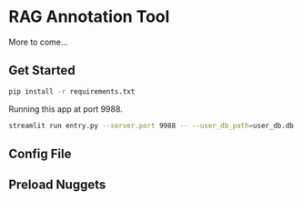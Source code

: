 # RAG Annotation Tool

More to come...

## Get Started

```bash
pip install -r requirements.txt
```

Running this app at port 9988.
```bash
streamlit run entry.py --server.port 9988 -- --user_db_path=user_db.db --task_configs ./mini-test_config.json
```

## Config File


## Preload Nuggets